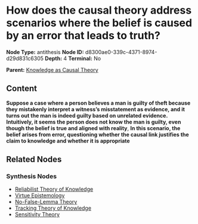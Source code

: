 # How does the causal theory address scenarios where the belief is caused by an error that leads to truth?

**Node Type:** antithesis
**Node ID:** d8300ae0-339c-4371-8974-d29d831c6305
**Depth:** 4
**Terminal:** No

**Parent:** [Knowledge as Causal Theory](knowledge-as-causal-theory-synthesis-ef5b6ea1-40ae-46a4-9ee9-71bda50bd67a.md)

## Content

**Suppose a case where a person believes a man is guilty of theft because they mistakenly interpret a witness’s misstatement as evidence, and it turns out the man is indeed guilty based on unrelated evidence. Intuitively, it seems the person does not know the man is guilty, even though the belief is true and aligned with reality**, **In this scenario, the belief arises from error, questioning whether the causal link justifies the claim to knowledge and whether it is appropriate**

## Related Nodes

### Synthesis Nodes

- [Reliabilist Theory of Knowledge](reliabilist-theory-of-knowledge-synthesis-10bafdea-8164-4795-b1ce-3edd4c3c72d5.md)
- [Virtue Epistemology](virtue-epistemology-synthesis-d3855c4d-a938-4f88-a811-b8a5ce4aba44.md)
- [No-False-Lemma Theory](no-false-lemma-theory-synthesis-1d44264d-8023-42fb-8892-ced4ea62d801.md)
- [Tracking Theory of Knowledge](tracking-theory-of-knowledge-synthesis-46ecc898-21dc-4f07-a534-924ea388f8c5.md)
- [Sensitivity Theory](sensitivity-theory-synthesis-b59938d7-19fe-49b2-824d-8544a68c0ba5.md)
